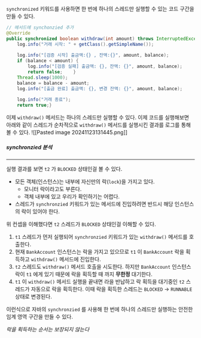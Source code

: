 
`synchronized` 키워드를 사용하면 한 번에 하나의 스레드만 실행할 수 있는 코드 구간을 만들 수 있다.

```java
// 메서드에 synchonzied 추가
@Override  
public synchronized boolean withdraw(int amount) throws InterruptedException {  
    log.info("거래 시작: " + getClass().getSimpleName());  
  
    log.info("[검증 시작] 출금액:{} , 잔액:{}", amount, balance);  
    if (balance < amount) {  
        log.info("[검증 실패] 출금액: {}, 잔액: {}", amount, balance);  
        return false;    }  
    Thread.sleep(1000);  
    balance = balance - amount;  
    log.info("[출금 완료] 출금액: {}, 변경 잔액: {}", amount, balance);  
  
    log.info("거래 종료");  
    return true;}
```
 
 이제 `withdraw()` 메서드는 하나의 스레드만 실행할 수 있다.
 이제 코드를 실행해보면 아래와 같이 스레드가 순차적으로 `withdraw()` 메서드를 실행시킨 결과를 로그를 통해 볼 수 있다.
 ![[Pasted image 20241123131445.png]]

##### synchronzied 분석
---
실행 결과를 보면 `t2` 가 `BLOCKED` 상태인걸 볼 수 있다. 

- 모든 객체(인스턴스)는 내부에 자신만의 락(`lock`)을 가지고 있다.
	- 모니터 락이라고도 부른다.
	- 객체 내부에 있고 우리가 확인하기는 어렵다.
- 스레드가 `synchronzied`  키워드가 있는 메서드에 진입하려면 반드시 해당 인스턴스의 락이 있어야 한다.

위 컨셉을 이해했다면 `t2` 스레드가 `BLOCKED` 상태인걸 이해할 수 있다.

1. `t1` 스레드가 먼저 실행되어 `synchronzied` 키워드가 있는 `withdraw()` 메서드를 호출한다.
2.  현재 `BankAccount` 인스턴스는 락을 가지고 있으므로 `t1` 이 `BankAccount` 락을 획득하고 `withdraw()` 메서드에 진입한다.
3. `t2` 스레드도 `withdraw()` 메서드 호출을 시도한다. 하지만 `BankAccount` 인스턴스 락이 `t1` 에게 있기 때문에 락을 획득할 때 까지 **무한정** 대기한다.
4. `t1` 이 `withdraw()` 메서드 실행을 끝내면 라을 반납하고 락 획득을 대기중인 `t2` 스레드가 자동으로 락을 획득한다. 이때 락을 획득한 스레드는 `BLOCKED` -> `RUNNABLE` 상태로 변경된다.

이런식으로 자바의 `synchronzied` 를 사용해 한 번에 하나의 스레드만 실행하는 안전한 임계 영역 구간을 만들 수 있다.

*락을 획득하는 순서는 보장되지 않는다*
